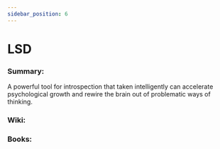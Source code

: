 ```yaml
---
sidebar_position: 6
---
```


# LSD

### Summary: 

A powerful tool for introspection that taken intelligently can 
accelerate psychological growth and rewire the brain out of problematic
ways of thinking.


### Wiki:



### Books:


